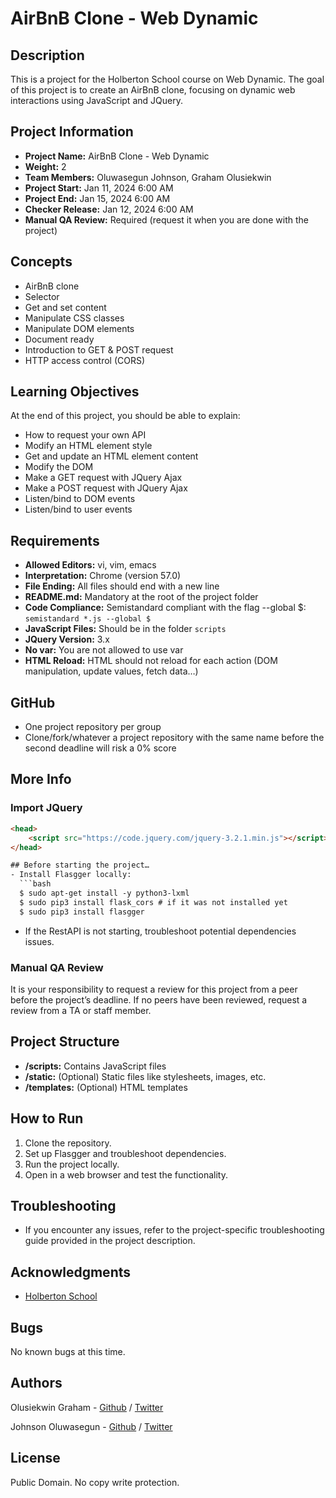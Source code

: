 # AirBnB Clone - Web Dynamic

## Description
This is a project for the Holberton School course on Web Dynamic. The goal of this project is to create an AirBnB clone, focusing on dynamic web interactions using JavaScript and JQuery.

## Project Information
- **Project Name:** AirBnB Clone - Web Dynamic
- **Weight:** 2
- **Team Members:** Oluwasegun Johnson, Graham Olusiekwin
- **Project Start:** Jan 11, 2024 6:00 AM
- **Project End:** Jan 15, 2024 6:00 AM
- **Checker Release:** Jan 12, 2024 6:00 AM
- **Manual QA Review:** Required (request it when you are done with the project)

## Concepts
- AirBnB clone
- Selector
- Get and set content
- Manipulate CSS classes
- Manipulate DOM elements
- Document ready
- Introduction to GET & POST request
- HTTP access control (CORS)

## Learning Objectives
At the end of this project, you should be able to explain:
- How to request your own API
- Modify an HTML element style
- Get and update an HTML element content
- Modify the DOM
- Make a GET request with JQuery Ajax
- Make a POST request with JQuery Ajax
- Listen/bind to DOM events
- Listen/bind to user events

## Requirements
- **Allowed Editors:** vi, vim, emacs
- **Interpretation:** Chrome (version 57.0)
- **File Ending:** All files should end with a new line
- **README.md:** Mandatory at the root of the project folder
- **Code Compliance:** Semistandard compliant with the flag --global $: `semistandard *.js --global $`
- **JavaScript Files:** Should be in the folder `scripts`
- **JQuery Version:** 3.x
- **No var:** You are not allowed to use var
- **HTML Reload:** HTML should not reload for each action (DOM manipulation, update values, fetch data…)

## GitHub
- One project repository per group
- Clone/fork/whatever a project repository with the same name before the second deadline will risk a 0% score

## More Info
### Import JQuery
```html
<head>
    <script src="https://code.jquery.com/jquery-3.2.1.min.js"></script>
</head>

## Before starting the project…
- Install Flasgger locally:
  ```bash
  $ sudo apt-get install -y python3-lxml
  $ sudo pip3 install flask_cors # if it was not installed yet
  $ sudo pip3 install flasgger
  ```
- If the RestAPI is not starting, troubleshoot potential dependencies issues.

### Manual QA Review
It is your responsibility to request a review for this project from a peer before the project’s deadline. If no peers have been reviewed, request a review from a TA or staff member.

## Project Structure
- **/scripts:** Contains JavaScript files
- **/static:** (Optional) Static files like stylesheets, images, etc.
- **/templates:** (Optional) HTML templates

## How to Run
1. Clone the repository.
2. Set up Flasgger and troubleshoot dependencies.
3. Run the project locally.
4. Open in a web browser and test the functionality.

## Troubleshooting
- If you encounter any issues, refer to the project-specific troubleshooting guide provided in the project description.

## Acknowledgments
- [Holberton School](https://www.holbertonschool.com/)

## Bugs
No known bugs at this time. 

## Authors
Olusiekwin Graham - [Github](https://github.com/olusiekwin) / [Twitter](https://twitter.com/_olusiekwin_)  

Johnson Oluwasegun - [Github](https://github.com/Johnsonolu) / [Twitter](https://twitter.com/Johnsonolu)

## License
Public Domain. No copy write protection. 
